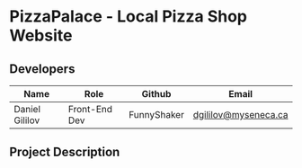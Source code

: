 # PizzaPalace - Local Pizza Shop Website

## Developers
| Name | Role | Github | Email |
|------|------|-----------|-------|
| Daniel Gililov | Front-End Dev | FunnyShaker | dgililov@myseneca.ca |

## Project Description

